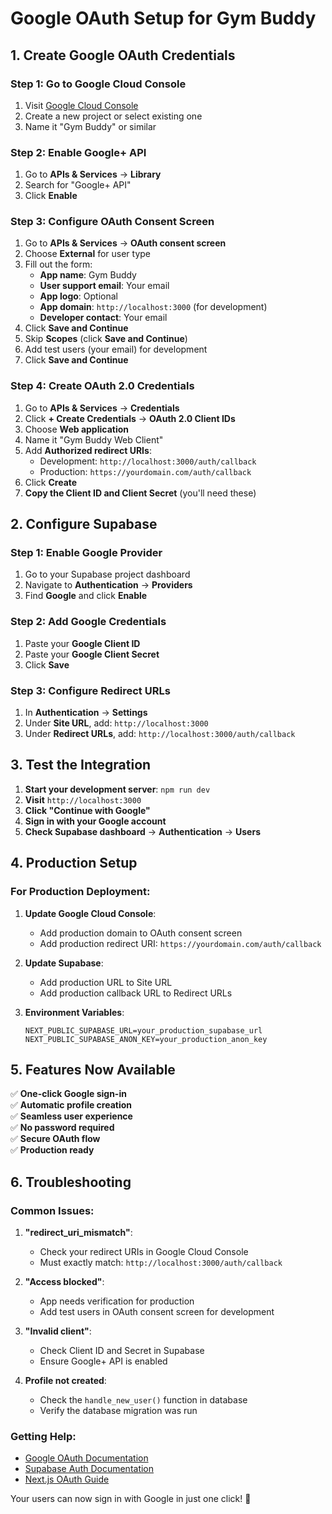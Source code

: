 # Google OAuth Setup for Gym Buddy

## 1. Create Google OAuth Credentials

### Step 1: Go to Google Cloud Console

1. Visit [Google Cloud Console](https://console.cloud.google.com/)
2. Create a new project or select existing one
3. Name it "Gym Buddy" or similar

### Step 2: Enable Google+ API

1. Go to **APIs & Services** → **Library**
2. Search for "Google+ API"
3. Click **Enable**

### Step 3: Configure OAuth Consent Screen

1. Go to **APIs & Services** → **OAuth consent screen**
2. Choose **External** for user type
3. Fill out the form:
   - **App name**: Gym Buddy
   - **User support email**: Your email
   - **App logo**: Optional
   - **App domain**: `http://localhost:3000` (for development)
   - **Developer contact**: Your email
4. Click **Save and Continue**
5. Skip **Scopes** (click **Save and Continue**)
6. Add test users (your email) for development
7. Click **Save and Continue**

### Step 4: Create OAuth 2.0 Credentials

1. Go to **APIs & Services** → **Credentials**
2. Click **+ Create Credentials** → **OAuth 2.0 Client IDs**
3. Choose **Web application**
4. Name it "Gym Buddy Web Client"
5. Add **Authorized redirect URIs**:
   - Development: `http://localhost:3000/auth/callback`
   - Production: `https://yourdomain.com/auth/callback`
6. Click **Create**
7. **Copy the Client ID and Client Secret** (you'll need these)

## 2. Configure Supabase

### Step 1: Enable Google Provider

1. Go to your Supabase project dashboard
2. Navigate to **Authentication** → **Providers**
3. Find **Google** and click **Enable**

### Step 2: Add Google Credentials

1. Paste your **Google Client ID**
2. Paste your **Google Client Secret**
3. Click **Save**

### Step 3: Configure Redirect URLs

1. In **Authentication** → **Settings**
2. Under **Site URL**, add: `http://localhost:3000`
3. Under **Redirect URLs**, add: `http://localhost:3000/auth/callback`

## 3. Test the Integration

1. **Start your development server**: `npm run dev`
2. **Visit** `http://localhost:3000`
3. **Click "Continue with Google"**
4. **Sign in with your Google account**
5. **Check Supabase dashboard** → **Authentication** → **Users**

## 4. Production Setup

### For Production Deployment:

1. **Update Google Cloud Console**:

   - Add production domain to OAuth consent screen
   - Add production redirect URI: `https://yourdomain.com/auth/callback`

2. **Update Supabase**:

   - Add production URL to Site URL
   - Add production callback URL to Redirect URLs

3. **Environment Variables**:
   ```env
   NEXT_PUBLIC_SUPABASE_URL=your_production_supabase_url
   NEXT_PUBLIC_SUPABASE_ANON_KEY=your_production_anon_key
   ```

## 5. Features Now Available

✅ **One-click Google sign-in**  
✅ **Automatic profile creation**  
✅ **Seamless user experience**  
✅ **No password required**  
✅ **Secure OAuth flow**  
✅ **Production ready**

## 6. Troubleshooting

### Common Issues:

1. **"redirect_uri_mismatch"**:

   - Check your redirect URIs in Google Cloud Console
   - Must exactly match: `http://localhost:3000/auth/callback`

2. **"Access blocked"**:

   - App needs verification for production
   - Add test users in OAuth consent screen for development

3. **"Invalid client"**:

   - Check Client ID and Secret in Supabase
   - Ensure Google+ API is enabled

4. **Profile not created**:
   - Check the `handle_new_user()` function in database
   - Verify the database migration was run

### Getting Help:

- [Google OAuth Documentation](https://developers.google.com/identity/protocols/oauth2)
- [Supabase Auth Documentation](https://supabase.com/docs/guides/auth)
- [Next.js OAuth Guide](https://nextjs.org/docs/authentication)

Your users can now sign in with Google in just one click! 🚀
